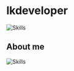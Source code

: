 # lkdeveloper

<p align="left">
  <img src="https://skillicons.dev/icons?i=php,java,mysql" alt="Skills">
</p>  

## About me  

<img src="[https://skillicons.dev/icons?i=php,java,mysql](https://camo.githubusercontent.com/845a9a34e8973f0936e21bbf1d58fbd38b9e1604a2167eb42a3f338341adf0df/68747470733a2f2f696d672e736869656c64732e696f2f62616467652f446573656e766f6c7665646f725f46756c6c5f537461636b2d3030303030303f7374796c653d666f722d7468652d6261646765266c6f676f3d6465762e746f266c6f676f436f6c6f723d7768697465)" alt="Skills">
